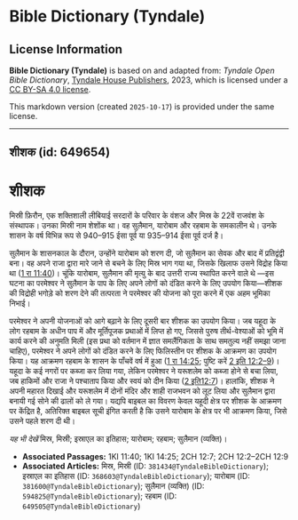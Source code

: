 # Bible Dictionary (Tyndale)

## License Information

**Bible Dictionary (Tyndale)** is based on and adapted from: _Tyndale Open Bible Dictionary_, [Tyndale House Publishers](https://tyndaleopenresources.com/), 2023, which is licensed under a [CC BY-SA 4.0 license](https://creativecommons.org/licenses/by-sa/4.0/legalcode.en).

This markdown version (created `2025-10-17`) is provided under the same license.



--------------------------------

## शीशक (id: 649654)

शीशक
====

मिस्री फ़िरौन, एक शक्तिशाली लीबियाई सरदारों के परिवार के वंशज और मिस्र के 22वें राजवंश के संस्थापक। उनका मिस्री नाम शेशोंक था। वह सुलैमान, यारोबाम और रहबाम के समकालीन थे। उनके शासन के वर्ष विभिन्न रूप से 940–915 ईसा पूर्व या 935–914 ईसा पूर्व दर्ज है।

सुलैमान के शासनकाल के दौरान, उन्होंने यारोबाम को शरण दी, जो सुलैमान का सेवक और बाद में प्रतिद्वंद्वी बना। वह अपने राजा द्वारा मारे जाने से बचने के लिए मिस्र भाग गया था, जिसके खिलाफ उसने विद्रोह किया था ([1 रा 11:40](https://ref.ly/1Kgs11:40))। चूंकि यारोबाम, सुलैमान की मृत्यु के बाद उत्तरी राज्य स्थापित करने वाले थे —इस घटना का परमेश्वर ने सुलैमान के पाप के लिए अपने लोगों को दंडित करने के लिए उपयोग किया—शीशक की विद्रोही भगोड़े को शरण देने की तत्परता ने परमेश्वर की योजना को पूरा करने में एक अहम भूमिका निभाई।

परमेश्वर ने अपनी योजनाओं को आगे बढ़ाने के लिए दूसरी बार शीशक का उपयोग किया। जब यहूदा के लोग रहबाम के अधीन पाप में और मूर्तिपूजक प्रथाओं में लिप्त हो गए, जिससे पुरुष तीर्थ\-वेश्याओं को भूमि में कार्य करने की अनुमति मिली (इस प्रथा को वर्तमान में ज्ञात समलैंगिकता के साथ समतुल्य नहीं समझा जाना चाहिए), परमेश्वर ने अपने लोगों को दंडित करने के लिए फिलिस्तीन पर शीशक के आक्रमण का उपयोग किया। यह आक्रमण रहबाम के शासन के पाँचवें वर्ष में हुआ ([1 रा 14:25](https://ref.ly/1Kgs14:25); पुष्टि करें [2 इति 12:2–9](https://ref.ly/2Chr12:2-2Chr12:9))। यहूदा के कई नगरों पर कब्जा कर लिया गया, लेकिन परमेश्वर ने यरूशलेम को कब्जा होने से बचा लिया, जब हाकिमों और राजा ने पश्चाताप किया और स्वयं को दीन किया ([2 इति12:7](https://ref.ly/2Chr12:7))। हालांकि, शीशक ने अपनी महारत दिखाई और यरूशलेम में दोनों मंदिर और शाही राजभवन को लूट लिया और सुलैमान द्वारा बनायी गई सोने की ढालों को ले गया। यद्यपि बाइबल का विवरण केवल यहूदी क्षेत्र पर शीशक के आक्रमण पर केंद्रित है, अतिरिक्त बाइबल सूची इंगित करती है कि उसने यारोबाम के क्षेत्र पर भी आक्रमण किया, जिसे उसने पहले शरण दी थी।

*यह भी देखें* मिस्र, मिस्री; इस्राएल का इतिहास; यारोबाम; रहबाम; सुलैमान (व्यक्ति)।

* **Associated Passages:** 1KI 11:40; 1KI 14:25; 2CH 12:7; 2CH 12:2–2CH 12:9
* **Associated Articles:** मिस्र, मिस्री (ID: `381434@TyndaleBibleDictionary`); इस्राएल का इतिहास  (ID: `368603@TyndaleBibleDictionary`); यारोबाम (ID: `381600@TyndaleBibleDictionary`); सुलैमान (व्यक्ति) (ID: `594825@TyndaleBibleDictionary`); रहबाम (ID: `649505@TyndaleBibleDictionary`)


